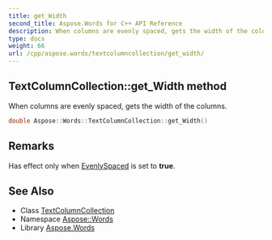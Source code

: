 ```yaml
---
title: get_Width
second_title: Aspose.Words for C++ API Reference
description: When columns are evenly spaced, gets the width of the columns.
type: docs
weight: 66
url: /cpp/aspose.words/textcolumncollection/get_width/
---
```

## TextColumnCollection::get_Width method


When columns are evenly spaced, gets the width of the columns.

```cpp
double Aspose::Words::TextColumnCollection::get_Width()
```

## Remarks


Has effect only when [EvenlySpaced](../get_evenlyspaced/) is set to **true**. 
## See Also

* Class [TextColumnCollection](../)
* Namespace [Aspose::Words](../../)
* Library [Aspose.Words](../../../)
